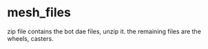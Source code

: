 # mesh_files
zip file contains the bot dae files, unzip it. the remaining files are the wheels, casters.
